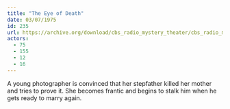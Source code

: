 ```yaml
---
title: "The Eye of Death"
date: 03/07/1975
id: 235
url: https://archive.org/download/cbs_radio_mystery_theater/cbs_radio_mystery_theater-0201-0250.zip/cbs_radio_mystery_theater-0201-0250%2Fcbsrmt_0235_the_eye_of_death.mp3
actors:
  - 75
  - 155
  - 12
  - 16
---
```

A young photographer is convinced that her stepfather killed her mother and tries to prove it. She becomes frantic and begins to stalk him when he gets ready to marry again.